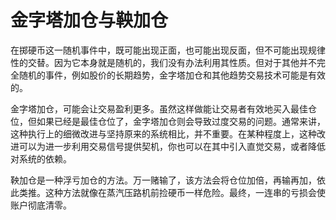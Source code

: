 # 金字塔加仓与鞅加仓

在掷硬币这一随机事件中，既可能出现正面，也可能出现反面，但不可能出现规律性的交替。因为它本身就是随机的，我们没有办法利用其性质。但对于其他并不完全随机的事件，例如股价的长期趋势，金字塔加仓和其他趋势交易技术可能是有效的。

金字塔加仓，可能会让交易盈利更多。虽然这样做能让交易者有效地买入最佳仓位，但如果已经是最佳仓位了，金字塔加仓则会导致过度交易的问题。通常来讲，这种执行上的细微改进与坚持原来的系统相比，并不重要。在某种程度上，这种改进可以为进一步利用交易信号提供契机，你也可以在其中引入直觉交易，或者降低对系统的依赖。

鞅加仓是一种浮亏加仓的方法。万一赌输了，该方法会将仓位加倍，再输再加，依此类推。这种方法就像在蒸汽压路机前捡硬币一样危险。最终，一连串的亏损会使账户彻底清零。